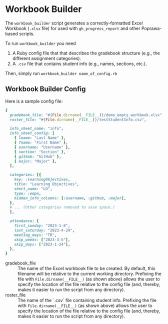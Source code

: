 # Workbook Builder 

The `workbook_builder` script generates a correctly-formatted Excel Workbook (`.xlsx` file) for used with 
`gh_progress_report` and other Poprawa-based scripts.

To run `workbook_builder` you need 
1. A Ruby config file that that describes the gradebook structure (e.g., the different assignment categories).
2. A <code>.csv</code> file that contains student info (e.g., names, sections, etc.).  

Then, simply run `workbook_builder name_of_config.rb`

## Workbook Builder Config 

Here is a sample config file:

```ruby
{
  gradebook_file: "#{File.dirname(__FILE__)}/demo_empty_workbook.xlsx",
  roster_file: "#{File.dirname(__FILE__)}/testStudentInfo.csv",

  info_sheet_name: "info",
  info_sheet_config: [
    { lname: "Last Name" },
    { fname: "First Name" },
    { username: "Username" },
    { section: "Section" },
    { github: "GitHub" },
    { major: "Major" },
  ],

  categories: [{
    key: :learningObjectives,
    title: "Learning Objectives",
    short_name: "LO",
    type: :empn,
    hidden_info_columns: [:username, :github, :major],
  },
  # ... (Other categories removed to save space.)
  ],

  attendance: {
    first_sunday: "2023-1-8",
    last_saturday: "2023-4-29",
    meeting_days: "TR",
    skip_weeks: ["2023-3-5"],
    skip_days: ["2023-1-24"],
  },
}
```

<dl>
<dt>gradebook_file</dt>
<dd>The name of the Excel workbook file to be created. By default, this filename will be relative to the 
current working directory. Prefixing the file with 
<code>File.dirname(__FILE__)</code> (as shown above) allows the user
to specify the location of the file relative to the config file (and, thereby, makes it easier to run 
the script from any directory).
</dd>

<dt>roster_file</dt>
<dd>The name of the `.csv` file containing student info. Prefixing the file with 
<code>File.dirname(__FILE__)</code> (as shown above) allows the user
to specify the location of the file relative to the config file (and, thereby, makes it easier to run 
the script from any directory).
</dd>
</dl>
